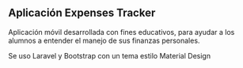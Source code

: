 ## Aplicación Expenses Tracker

Aplicación móvil desarrollada con fines educativos, para ayudar a los alumnos a entender el manejo de sus finanzas personales.

Se uso Laravel y Bootstrap con un tema estilo Material Design
